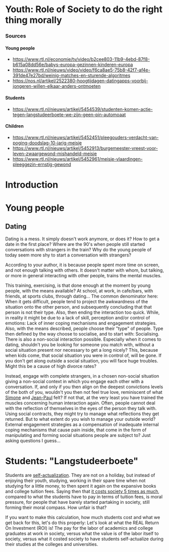 # Youth: Role of Society to do the right thing morally

### Sources

#### Young people

* https://www.rtl.nl/economie/tv/video/b2cee803-11b9-4ebd-87f8-b615a08dd56e/babys-europa-gezinnen-kinderen-europa
* https://www.rtl.nl/nieuws/video/video/f6ca8ae5-75b8-42f7-af4e-391de47e27bd/weinig-matches-en-sturende-algoritmes
* https://nos.nl/artikel/2522380-hoogtijdagen-datingapps-voorbij-jongeren-willen-elkaar-anders-ontmoeten

#### Students

* https://www.rtl.nl/nieuws/artikel/5454539/studenten-komen-actie-tegen-langstudeerboete-we-zijn-geen-pin-automoaat

#### Children

* https://www.rtl.nl/nieuws/artikel/5452451/pleegouders-verdacht-van-poging-doodslag-10-jarig-meisje
* https://www.rtl.nl/nieuws/artikel/5452913/burgemeester-vreest-voor-leven-zwaargewond-mishandeld-meisje
* https://www.rtl.nl/nieuws/artikel/5452961/meisje-vlaardingen-pleeggezin-ernstig-gewond

# Introduction

# Young people

## Dating

Dating is a mess. It simply doesn't work anymore, or does it? How to get a date
in the first place? Where are the 90's when people still started conversations
with strangers in the train? Why do the young people of today seem more shy to
start a conversation with strangers?

According to your author, it is because people spent more time on screen, and
not enough talking with others. It doesn't matter with whom, but talking, or
more in general interacting with other people, trains the mental muscles.

This training, exercising, is that done enough at the moment by young people,
with the means available? At school, at work, in cafe/bars, with friends, at
sports clubs, through dating... The common denominator here: When it gets
difficult, people tend to project the awkwardness of the situation onto the
other person, and subsequently concluding that that person is not their type.
Also, then ending the interaction too quick. While, in reality it might be due
to a lack of skill, perception and/or control of emotions: Lack of inner coping
mechanisms and engagement strategies.
Also, with the means described, people choose their "type" of people. Type then
defined by the way choose to socialise, and to start with: Socialising. There is
also a non-social interaction possible. Especially when it comes to dating,
shouldn't you be looking for someone you match with, without a social situation
present nor necessary to get a long nicely? This, because when kids come, that
social situation you were in control of, will be gone. If you don't get along
outside a social situation, you will face huge troubles. Might this be a
cause of high divorce rates?

Instead, engage with complete strangers, in a chosen non-social situation giving
a non-social context in which you engage each other with a conversation. If,
and only if you then align on the deepest convictions levels of the both of you,
wouldn't you then not feel true love, reminiscent of what
[Simone](https://en.wikipedia.org/wiki/Simone_de_Beauvoir)
and
[Jean-Paul](https://en.wikipedia.org/wiki/Jean-Paul_Sartre)
felt? If not that, at the very least you have trained the muscles concerning
human interaction again. Often, people cannot deal with the reflection of
themselves in the eyes of the person they talk with. Using social contracts,
they might try to manage what reflections they get returned. But to what extent
do you wish to manage your outside world? External engagement strategies as a
compensation of inadequate internal coping mechanisms that cause pain inside,
that come in the form of manipulating and forming social situations people are
subject to? Just asking questions I guess...



# Students: "Langstudeerboete"

Students are [self-actualization](https://en.wikipedia.org/wiki/Self-actualization).
They are not on a holiday, but instead of enjoying their youth, studying,
working in their spare time when not studying for a little money, to then spent
it again on the expansive books and college tuition fees. Saying then that [it
costs society 5 times as much](https://www.rtl.nl/nieuws/artikel/5454539/studenten-komen-actie-tegen-langstudeerboete-we-zijn-geen-pin-automoaat),
compared to what the students have to pay in
terms of tuition fees, is moral pressure, for people that have barely started
partaking in society, still forming their moral compass. How unfair is that?

If you want to make this calculation, how much students cost and what we get
back for this, let's do this properly: Let's look at what the REAL Return On
Investment (ROI) is! The pay for the labor of academics and college graduates at
work in society, versus what the value is of the labor itself to society, versus
what it costed society to have students self-actualize during their studies at
the colleges and universities.


